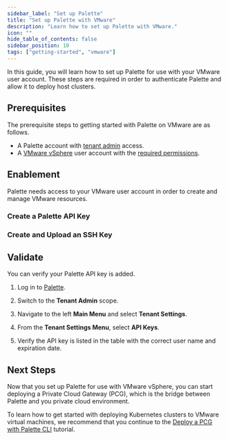 ```yaml
---
sidebar_label: "Set up Palette"
title: "Set up Palette with VMware"
description: "Learn how to set up Palette with VMware."
icon: ""
hide_table_of_contents: false
sidebar_position: 10
tags: ["getting-started", "vmware"]
---
```


In this guide, you will learn how to set up Palette for use with your VMware user account. These steps are required in
order to authenticate Palette and allow it to deploy host clusters.

## Prerequisites

The prerequisite steps to getting started with Palette on VMware are as follows.

- A Palette account with [tenant admin](../../tenant-settings/tenant-settings.md) access.
- A [VMware vSphere](https://docs.vmware.com/en/VMware-vSphere/index.html) user account with the
  [required permissions](../../clusters/data-center/vmware/permissions.md).

## Enablement

Palette needs access to your VMware user account in order to create and manage VMware resources.

### Create a Palette API Key

<PartialsComponent category="palette-setup" name="create-tenant-api-key" />

### Create and Upload an SSH Key

<PartialsComponent category="palette-setup" name="generate-ssh-key" />

## Validate

You can verify your Palette API key is added.

1. Log in to [Palette](https://console.spectrocloud.com).

2. Switch to the **Tenant Admin** scope.

3. Navigate to the left **Main Menu** and select **Tenant Settings**.

4. From the **Tenant Settings Menu**, select **API Keys**.

5. Verify the API key is listed in the table with the correct user name and expiration date.

## Next Steps

Now that you set up Palette for use with VMware vSphere, you can start deploying a Private Cloud Gateway (PCG), which is
the bridge between Palette and you private cloud environment.

To learn how to get started with deploying Kubernetes clusters to VMware virtual machines, we recommend that you
continue to the [Deploy a PCG with Palette CLI](./deploy-pcg.md) tutorial.
